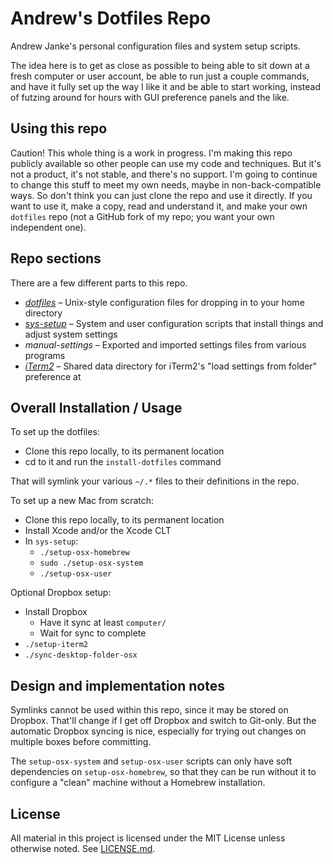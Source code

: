 # Andrew's Dotfiles Repo

Andrew Janke's personal configuration files and system setup scripts.

The idea here is to get as close as possible to being able to sit down at a fresh computer or user account, be able to run just a couple commands, and have it fully set up the way I like it and be able to start working, instead of futzing around for hours with GUI preference panels and the like.

## Using this repo

Caution! This whole thing is a work in progress. I'm making this repo publicly available so other people can use my code and techniques. But it's not a product, it's not stable, and there's no support. I'm going to continue to change this stuff to meet my own needs, maybe in non-back-compatible ways. So don't think you can just clone the repo and use it directly. If you want to use it, make a copy, read and understand it, and make your own `dotfiles` repo (not a GitHub fork of my repo; you want your own independent one).

## Repo sections

There are a few different parts to this repo.

* [*dotfiles*](dotfiles/README.md) – Unix-style configuration files for dropping in to your home directory
* [*sys-setup*](sys-setup/README.md) – System and user configuration scripts that install things and adjust system settings
* *manual-settings* – Exported and imported settings files from various programs
* [*iTerm2*](iTerm2/README.md) – Shared data directory for iTerm2's "load settings from folder" preference at

## Overall Installation / Usage

To set up the dotfiles:

* Clone this repo locally, to its permanent location
* cd to it and run the `install-dotfiles` command

That will symlink your various `~/.*` files to their definitions in the repo.

To set up a new Mac from scratch:

* Clone this repo locally, to its permanent location
* Install Xcode and/or the Xcode CLT
* In `sys-setup`:
  * `./setup-osx-homebrew`
  * `sudo ./setup-osx-system`
  * `./setup-osx-user`

Optional Dropbox setup:

* Install Dropbox
  * Have it sync at least `computer/`
  * Wait for sync to complete
* `./setup-iterm2`
* `./sync-desktop-folder-osx`

## Design and implementation notes

Symlinks cannot be used within this repo, since it may be stored on Dropbox. That'll change if I get off Dropbox and switch to Git-only. But the automatic Dropbox syncing is nice, especially for trying out changes on multiple boxes before committing.

The `setup-osx-system` and `setup-osx-user` scripts can only have soft dependencies on `setup-osx-homebrew`, so that they can be run without it to configure a "clean" machine without a Homebrew installation.

## License

All material in this project is licensed under the MIT License unless otherwise noted. See [LICENSE.md](LICENSE.md).
